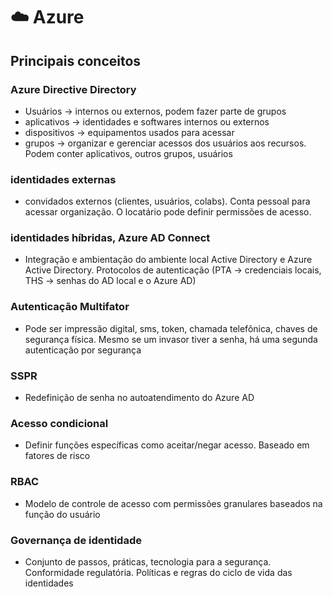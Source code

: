 # ☁️ Azure

## Principais conceitos

### Azure Directive Directory

- Usuários -> internos ou externos, podem fazer parte de grupos
- aplicativos -> identidades e softwares internos ou externos
- dispositivos -> equipamentos usados para acessar
- grupos -> organizar e gerenciar acessos dos usuários aos recursos. Podem conter aplicativos, outros grupos, usuários

### identidades externas

- convidados externos (clientes, usuários, colabs). Conta pessoal para acessar organização. O locatário pode definir permissões de acesso.

### identidades híbridas, Azure AD Connect

- Integração e ambientação do ambiente local Active Directory e Azure Active Directory. Protocolos de autenticação (PTA -> credenciais locais, THS -> senhas do AD local e o Azure AD)

### Autenticação Multifator

- Pode ser impressão digital, sms, token, chamada telefônica, chaves de segurança física. Mesmo se um invasor tiver a senha, há uma segunda autenticação por segurança

### SSPR

- Redefinição de senha no autoatendimento do Azure AD

### Acesso condicional

- Definir funções específicas como aceitar/negar acesso. Baseado em fatores de risco

### RBAC

- Modelo de controle de acesso com permissões granulares baseados na função do usuário

### Governança de identidade

- Conjunto de passos, práticas, tecnologia para a segurança. Conformidade regulatória. Políticas e regras do ciclo de vida das identidades
